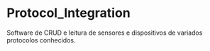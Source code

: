 # Protocol_Integration
Software de CRUD e leitura de sensores e dispositivos de variados protocolos conhecidos.
